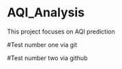 # AQI_Analysis
This project focuses on AQI prediction 

#Test number one via git

#Test number two via github
